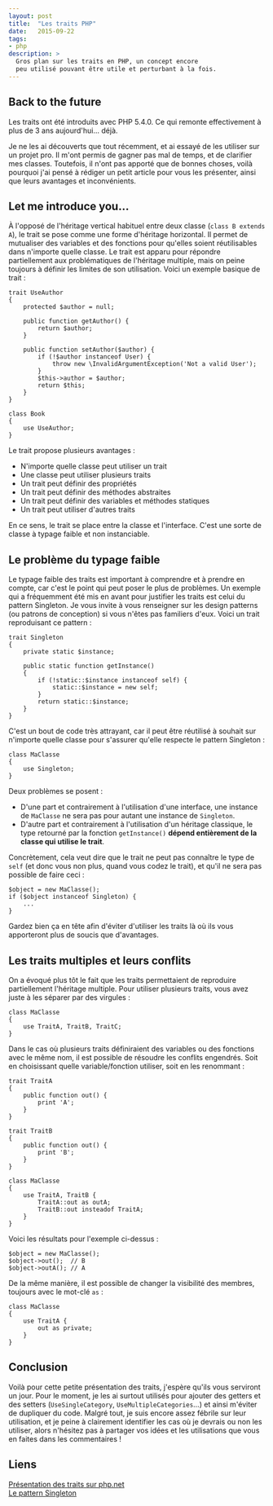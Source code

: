 ```yaml
---
layout: post
title:  "Les traits PHP"
date:   2015-09-22
tags:
- php 
description: >
  Gros plan sur les traits en PHP, un concept encore   
  peu utilisé pouvant être utile et perturbant à la fois. 
--- 
```


## Back to the future

Les traits ont été introduits avec PHP 5.4.0. Ce qui remonte effectivement à plus de 3 ans aujourd'hui... déjà.

Je ne les ai découverts que tout récemment, et ai essayé de les utiliser sur un projet pro. Il m'ont permis de gagner pas mal de temps, et de clarifier mes classes. Toutefois, il n'ont pas apporté que de bonnes choses, voilà pourquoi j'ai pensé à rédiger un petit article pour vous les présenter, ainsi que leurs avantages et inconvénients.

## Let me introduce you...

À l'opposé de l'héritage vertical habituel entre deux classe (`class B extends A`), le trait se pose comme une forme d'héritage horizontal. Il permet de mutualiser des variables et des fonctions pour qu'elles soient réutilisables dans n'importe quelle classe. Le trait est apparu pour répondre partiellement aux problématiques de l'héritage multiple, mais on peine toujours à définir les limites de son utilisation. Voici un exemple basique de trait :

    trait UseAuthor
    {
        protected $author = null;

        public function getAuthor() {
            return $author;
        }

        public function setAuthor($author) {
            if (!$author instanceof User) {
                throw new \InvalidArgumentException('Not a valid User');
            }
            $this->author = $author;
            return $this;
        }
    } 

    class Book 
    {
        use UseAuthor;
    }

Le trait propose plusieurs avantages :

- N'importe quelle classe peut utiliser un trait
- Une classe peut utiliser plusieurs traits 
- Un trait peut définir des propriétés
- Un trait peut définir des méthodes abstraites
- Un trait peut définir des variables et méthodes statiques 
- Un trait peut utiliser d'autres traits

En ce sens, le trait se place entre la classe et l'interface. C'est une sorte de classe à typage faible et non instanciable.

## Le problème du typage faible

Le typage faible des traits est important à comprendre et à prendre en compte, car c'est le point qui peut poser le plus de problèmes. Un exemple qui a fréquemment été mis en avant pour justifier les traits est celui du pattern Singleton. Je vous invite à vous renseigner sur les design patterns (ou patrons de conception) si vous n'êtes pas familiers d'eux. Voici un trait reproduisant ce pattern :

    trait Singleton
    {
        private static $instance;

        public static function getInstance()
        {
            if (!static::$instance instanceof self) {
                static::$instance = new self;
            }
            return static::$instance;
        }
    }

C'est un bout de code très attrayant, car il peut être réutilisé à souhait sur n'importe quelle classe pour s'assurer qu'elle respecte le pattern Singleton :

    class MaClasse
    {
        use Singleton;
    }

Deux problèmes se posent :

- D'une part et contrairement à l'utilisation d'une interface, une instance de `MaClasse` ne sera pas pour autant une instance de `Singleton`.
- D'autre part et contrairement à l'utilisation d'un héritage classique, le type retourné par la fonction `getInstance()` **dépend entièrement de la classe qui utilise le trait**. 

Concrètement, cela veut dire que le trait ne peut pas connaître le type de `self` (et donc vous non plus, quand vous codez le trait), et qu'il ne sera pas possible de faire ceci :

    $object = new MaClasse();
    if ($object instanceof Singleton) {
        ...
    }

Gardez bien ça en tête afin d'éviter d'utiliser les traits là où ils vous apporteront plus de soucis que d'avantages.

## Les traits multiples et leurs conflits

On a évoqué plus tôt le fait que les traits permettaient de reproduire partiellement l'héritage multiple. Pour utiliser plusieurs traits, vous avez juste à les séparer par des virgules :

    class MaClasse 
    {
        use TraitA, TraitB, TraitC;
    }

Dans le cas où plusieurs traits définiraient des variables ou des fonctions avec le même nom, il est possible de résoudre les conflits engendrés. Soit en choisissant quelle variable/fonction utiliser, soit en les renommant :

    trait TraitA
    {
        public function out() {
            print 'A';
        } 
    }

    trait TraitB
    {
        public function out() {
            print 'B';
        } 
    }

    class MaClasse
    {
        use TraitA, TraitB {
            TraitA::out as outA;
            TraitB::out insteadof TraitA;
        }
    }

Voici les résultats pour l'exemple ci-dessus :

    $object = new MaClasse();
    $object->out();  // B 
    $object->outA(); // A

De la même manière, il est possible de changer la visibilité des membres, toujours avec le mot-clé `as` :

    class MaClasse
    {
        use TraitA {
            out as private;
        }
    }

## Conclusion

Voilà pour cette petite présentation des traits, j'espère qu'ils vous serviront un jour. Pour le moment, je les ai surtout utilisés pour ajouter des getters et 
des setters (`UseSingleCategory`, `UseMultipleCategories`...) et ainsi m'éviter de dupliquer du code. Malgré tout, je suis encore assez fébrile sur leur utilisation, et je peine à clairement identifier les cas où je devrais ou non les utiliser, alors n'hésitez pas à partager vos idées et les utilisations que vous en faites dans les commentaires !

## Liens

[Présentation des traits sur php.net](http://php.net/manual/fr/language.oop5.traits.php)  
[Le pattern Singleton](https://fr.wikipedia.org/wiki/Singleton_(patron_de_conception))  
